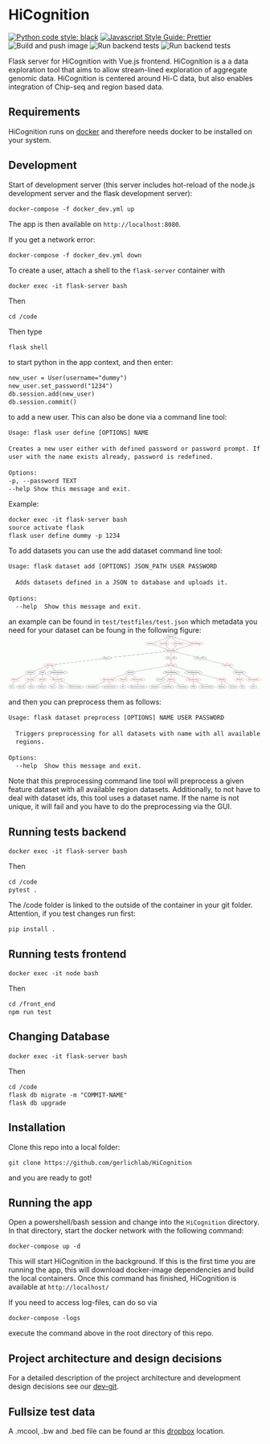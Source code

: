 # HiCognition

[![Python code style: black](https://img.shields.io/badge/code%20style-black-000000.svg)](https://github.com/psf/black "Black: The Uncompromising Code Formatter")
[![Javascript Style Guide: Prettier](https://img.shields.io/badge/code_style-prettier-ff69b4.svg?style=flat-square)](https://github.com/prettier/prettier-vscode "Prettier: An Opinionated Code Formatter")
![Build and push image](https://github.com/gerlichlab/HiCognition/actions/workflows/build_and_push_image.yml/badge.svg)
![Run backend tests](https://github.com/gerlichlab/HiCognition/actions/workflows/run-backend-tests.yml/badge.svg)
![Run backend tests](https://github.com/gerlichlab/HiCognition/actions/workflows/run-front-end-tests.yml/badge.svg)

[TODO:]:<> ( Add: docs badge, build badge, coverage badge. More on: https://github.com/dwyl/repo-badges)

Flask server for HiCognition with Vue.js frontend. HiCognition is a a data exploration tool that aims to allow stream-lined exploration of aggregate genomic data. HiCognition is centered around Hi-C data, but also enables integration of Chip-seq and region based data.

## Requirements

HiCognition runs on [docker](https://www.docker.com/) and therefore needs docker to be installed on your system.

## Development
Start of development server (this server includes hot-reload of the node.js development server and the flask development server):
```
docker-compose -f docker_dev.yml up
```

The app is then available on ```http://localhost:8080```.

If you get a network error:
```
docker-compose -f docker_dev.yml down
```

To create a user,
attach a shell to the ```flask-server``` container with
```
docker exec -it flask-server bash
```
Then

```
cd /code
```

Then type

```
flask shell
``` 

to start python in the app context, and then enter:

``` 
new_user = User(username="dummy")
new_user.set_password("1234")
db.session.add(new_user)
db.session.commit()
```

to add a new user. This can also be done via a command line tool:
```
Usage: flask user define [OPTIONS] NAME

Creates a new user either with defined password or password prompt. If
user with the name exists already, password is redefined.

Options:
-p, --password TEXT
--help Show this message and exit.
```
Example:

```
docker exec -it flask-server bash
source activate flask
flask user define dummy -p 1234
```

To add datasets you can use the add dataset command line tool:

```
Usage: flask dataset add [OPTIONS] JSON_PATH USER PASSWORD

  Adds datasets defined in a JSON to database and uploads it.

Options:
  --help  Show this message and exit.
```
an example can be found in ```test/testfiles/test.json``` which metadata you need for your dataset can be foung in the following figure:
![dataset metadata](documentation/dataset_metadata.gif)

and then you can preprocess them as follows:

```
Usage: flask dataset preprocess [OPTIONS] NAME USER PASSWORD

  Triggers preprocessing for all datasets with name with all available
  regions.

Options:
  --help  Show this message and exit.
```
Note that this preprocessing command line tool will preprocess a given feature dataset with all available region datasets. Additionally, to not have to deal with dataset ids, this tool uses a dataset name. If the name is not unique, it will fail and you have to do the preprocessing via the GUI.


## Running tests backend

```
docker exec -it flask-server bash
```
Then

```
cd /code
pytest .
```
The /code folder is linked to the outside of the container in your git folder.
Attention, if you test changes run first:
```
pip install .
```

## Running tests frontend
```
docker exec -it node bash
```
Then

```
cd /front_end
npm run test
```

## Changing Database

```
docker exec -it flask-server bash
```
Then

```
cd /code
flask db migrate -m "COMMIT-NAME"
flask db upgrade
```


## Installation

Clone this repo into a local folder:

```
git clone https://github.com/gerlichlab/HiCognition
```

and you are ready to got!

## Running the app

Open a powershell/bash session and change into the `HiCognition` directory.
In that directory, start the docker network with the following command:

```
docker-compose up -d
```

This will start HiCognition in the background. If this is the first time you are running the app, this will download docker-image dependencies and build the local containers. Once this command has finished, HiCognition is available at `http://localhost/`

If you need to access log-files, can do so via 
```
docker-compose -logs
```
execute the command above in the root directory of this repo.

## Project architecture and design decisions

For a detailed description of the project architecture and development design decisions see our [dev-git](https://github.com/gerlichlab/HiCognition/tree/master/documentation).

## Fullsize test data
A .mcool, .bw and .bed file can be found ar this [dropbox](https://www.dropbox.com/sh/zjfc6sgkbdp3ksh/AAAWrbgKt8hz4npNxSfh-RBja?dl=0) location.
